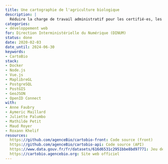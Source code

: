 ```yaml
---
title: Une cartographie de l'agriculture biologique
description: |
  Réduire la charge de travail administratif pour les certifié·es, les auditeur·ices bio et les instructeur·ices PAC. En publier une cartographie d'intérêt environnemental.
categories:
- développement web
for: Direction Interministérielle du Numérique (DINUM)
status: done
date: 2020-02-03
date_until: 2024-06-30
keywords:
- CartoBio
stack:
- Docker
- Node.js
- Vue.js
- MaplibreGL
- PostgreSQL
- PostGIS
- GeoJSON
- OpenID Connect
with:
- Anne Faubry
- Aymeric Maillard
- Juliette Palumbo
- Mathilde Petit
- Maud Royer
- Roxann Khelif
resources:
  https://github.com/agenceBio/cartobio-front: Code source (front)
  https://github.com/agenceBio/cartobio-api: Code source (API)
  https://www.data.gouv.fr/fr/datasets/616d6531c2951bbe8bd97771: Jeu de données des parcelles cultivées en bio
  https://cartobio.agencebio.org: Site web officiel
---
```



